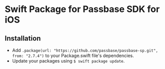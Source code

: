 # Swift Package for Passbase SDK for iOS

## Installation

- Add `.package(url: "https://github.com/passbase/passbase-sp.git", from: "2.7.4")` to your Package.swift file's dependencies.
- Update your packages using `$ swift package update`.
